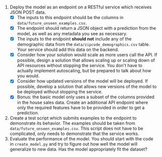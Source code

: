 1.  Deploy the model as an endpoint on a RESTful service which receives JSON POST data.
       - [X] The inputs to this endpoint should be the columns in `data/future_unseen_examples.csv`.
       - [X] The endpoint should return a JSON object with a prediction from the model, as well as any metadata you see as necessary.
       - [X] The inputs to the endpoint **should not** include any of the demographic data from the `data/zipcode_demographics.csv` table.  Your service should add this data on the backend.
       - [X] Consider how your solution would scale as more users call the API. If possible, design a solution that allows scaling up or scaling down of API resources without stopping the service. You don't have to actually implement autoscaling, but be prepared to talk about how you would.
       - [X] Consider how updated versions of the model will be deployed. If possible, develop a solution that allows new versions of the model to be deployed without stopping the service.
       - [X] Bonus: the basic model only uses a subset of the columns provided in the house sales data. Create an additional API endpoint where only the required features have to be provided in order to get a prediction.
2.  Create a test script which submits examples to the endpoint to demonstrate its behavior.  The examples should be taken from `data/future_unseen_examples.csv`. This script does not have to be complicated, only needs to demonstrate that the service works.
3.  Evaluate the performance of the model.  You should start with the code in `create_model.py` and try to figure out how well the model will generalize to new data.  Has the model appropriately fit the dataset?